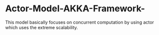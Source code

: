 # Actor-Model-AKKA-Framework-
This model basically focuses on concurrent computation by using actor which uses the extreme scalability.
